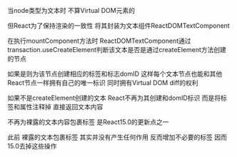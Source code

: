 当node类型为文本时 不算Virtual DOM元素的 

但React为了保持渲染的一致性 将其封装为文本组件ReactDOMTextComponent

在执行mountComponent方法时 ReactDOMTextComponent通过transaction.useCreateElement判断该文本是否是通过createElement方法创建的节点 

如果是则为该节点创建相应的标签和标志domID 这样每个文本节点也能和其他React节点一样拥有自己的唯一标识 同时拥有Virtual DOM diff的权利 

如果不是createElement创建的文本 React不再为其创建<span>和domID标识 而是将标签和属性注释掉 直接返回文本内容

不再为裸露的文本内容包裹<span>标签 是React15.0的更新点之一 

此前 裸露的文本包裹<span>标签 其实并没有产生任何作用 反而增加不必要的标签 因而15.0去掉这些操作
